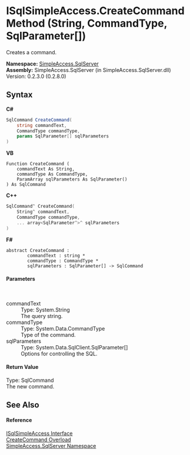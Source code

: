 # ISqlSimpleAccess.CreateCommand Method (String, CommandType, SqlParameter[])
 

Creates a command.

**Namespace:**&nbsp;<a href="0aec4ece-a28c-8a60-ec49-ed778f89c036">SimpleAccess.SqlServer</a><br />**Assembly:**&nbsp;SimpleAccess.SqlServer (in SimpleAccess.SqlServer.dll) Version: 0.2.3.0 (0.2.8.0)

## Syntax

**C#**<br />
``` C#
SqlCommand CreateCommand(
	string commandText,
	CommandType commandType,
	params SqlParameter[] sqlParameters
)
```

**VB**<br />
``` VB
Function CreateCommand ( 
	commandText As String,
	commandType As CommandType,
	ParamArray sqlParameters As SqlParameter()
) As SqlCommand
```

**C++**<br />
``` C++
SqlCommand^ CreateCommand(
	String^ commandText, 
	CommandType commandType, 
	... array<SqlParameter^>^ sqlParameters
)
```

**F#**<br />
``` F#
abstract CreateCommand : 
        commandText : string * 
        commandType : CommandType * 
        sqlParameters : SqlParameter[] -> SqlCommand 

```


#### Parameters
&nbsp;<dl><dt>commandText</dt><dd>Type: System.String<br />The query string.</dd><dt>commandType</dt><dd>Type: System.Data.CommandType<br />Type of the command.</dd><dt>sqlParameters</dt><dd>Type: System.Data.SqlClient.SqlParameter[]<br />Options for controlling the SQL.</dd></dl>

#### Return Value
Type: SqlCommand<br />The new command.

## See Also


#### Reference
<a href="809ed696-f903-b013-e8cb-92778c76d386">ISqlSimpleAccess Interface</a><br /><a href="4e6af74e-6dd0-9e6d-52bc-309370bb3e5c">CreateCommand Overload</a><br /><a href="0aec4ece-a28c-8a60-ec49-ed778f89c036">SimpleAccess.SqlServer Namespace</a><br />